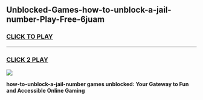 
## Unblocked-Games-how-to-unblock-a-jail-number-Play-Free-6juam
<h3>
<a href="https://premium76.site?title=how-to-unblock-a-jail-number&ref=20M">CLICK TO PLAY</a></h3>
<hr>

<h3>
<a href="https://premium76.site?title=how-to-unblock-a-jail-number&ref=20M">CLICK 2 PLAY</a>
  
</h3>

<a href="https://premium76.site?title=how-to-unblock-a-jail-number&ref=19M"><img src="https://clearcache.store/games.png"></a>


**how-to-unblock-a-jail-number games unblocked: Your Gateway to Fun and Accessible Online Gaming**
